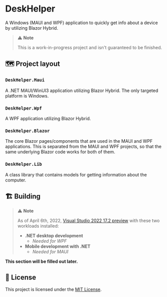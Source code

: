 # DeskHelper

A Windows (MAUI and WPF) application to quickly get info about a device by utilizing Blazor Hybrid.

> ⚠️ **Note**
>  
> This is a work-in-progress project and isn't guaranteed to be finished.

## 🗺️ Project layout

### `DeskHelper.Maui`

A .NET MAUI/WinUI3 application utilizing Blazor Hybrid. The only targeted platform is Windows.

### `DeskHelper.Wpf`

A WPF application utilizing Blazor Hybrid.

### `DeskHelper.Blazor`

The core Blazor pages/components that are used in the MAUI and WPF applications. This is separated from the MAUI and WPF projects, so that the same underlying Blazor code works for both of them.

### `DeskHelper.Lib`

A class library that contains models for getting information about the computer.

## 🏗️ Building

> ⚠️ **Note**
>  
> As of April 6th, 2022, [Visual Studio 2022 17.2 preview](https://visualstudio.microsoft.com/vs/preview/) with these two workloads installed:
>  
> * **.NET desktop development**
>   * _Needed for WPF_
> * **Mobile development with .NET**
>   * _Needed for MAUI_

**This section will be filled out later.**

## 🤝 License

This project is licensed under the [MIT License](./LICENSE).